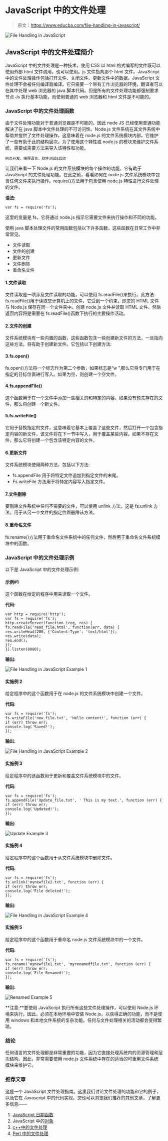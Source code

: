 # JavaScript 中的文件处理

> 原文：<https://www.educba.com/file-handling-in-javascript/>

![File Handling in JavaScript](img/90504cb2df199b0c64d2413b516356f1.png)



## JavaScript 中的文件处理简介

JavaScript 中的文件处理是一种技术，使用 CSS 以 html 格式编写的文件既可以使用外部 html 文件调用，也可以使用。js 文件指向那个 html 文件。JavaScript 中的文件处理操作包括打开文件、关闭文件、更新文件中的数据。JavaScript 文件处理不会被任何编译器编译。它只需要一个带有工作浏览器的环境，翻译者可以在其中处理 web 浏览器的 java 脚本代码。但是所有的文件处理功能都强制要求节点 Js 执行基本功能，而使用普通的 web 浏览器和 html 文件是不可能的。

### JavaScript 中的文件处理函数

由于文件处理功能对于普通浏览器是不可能的，因此 node JS 已经使用普通功能解决了在 java 脚本中文件处理的不可访问性。Node.js 文件系统在其文件系统中帮助并提供了文件处理操作，这意味着在 node.js 的文件系统模块内部，它维护了一些有助于此的结构层次。为了使用这个特性或 node.js 的模块来维护文件系统，需要或需要方法来导入该特性和功能。

<small>网页开发、编程语言、软件测试&其他</small>

让我们来看一下 Node.js 的文件系统模块的每个操作的功能，它有助于 JavaScript 的文件处理功能。在此之前，看看如何在 node.js 文件系统模块中包含任何文件来执行操作。require()方法用于包含使用 node.js 特性进行文件处理的文件。

**语法:**

```
var fs = require('fs');
```

这里的变量是 fs，它将通过 node.js 指示它需要文件来执行操作和不同的功能。

使用 java 脚本处理文件的常用函数包括以下许多函数，这些函数在日常工作中非常常见。

*   文件读取
*   文件的创建
*   更新文件
*   文件删除
*   重命名文件

#### 1.文件读取

文件读取是一项涉及文件读取的功能，可以使用 fs.readFile()来执行。此方法 fs.readFile()用于读取您计算机上的文件，它受到一个约束，即您的 HTML 文件与 Node.js 保存在同一个文件夹中。创建 node.js 文件并读取 HTML 文件，然后返回内容将是需要在 fs.readFile()函数下执行的主要操作活动。

#### 2.文件的创建

文件系统模块有一些内置的函数，这些函数包含一些创建新文件的方法，一旦指向这些方法，将有助于创建新文件。它包括以下创建方法:

#### 3.fs.open()

fs.open()方法将一个标志作为第二个参数，如果标志是“w ”,那么它将专门用于在指定的目标位置进行写入。如果为空，则创建一个空文件。

#### 4.fs.appendFile()

这个函数用于在一个文件中添加一些相关的和特定的内容。如果没有预先存在的文件，那么将创建一个新文件。

#### 5.fs.writeFile()

它用于替换指定的文件，这意味着它基本上覆盖了这些文件，然后打开一个包含指定内容的新文件，该文件将在下一节中写入，用于覆盖某些内容。如果不存在文件，那么它将创建一个包含该特定内容的文件。

#### 6.更新**文件**

文件系统模块使用两种方法，包括以下方法:

*   fs.appendFile 用于将特定文件追加到指定文件的末尾。
*   Fs.writeFile 方法用于将特定内容写入指定文件。

#### 7.文件删除

要删除文件系统中任何不需要的文件，可以使用 unlink 方法，这是 fs.unlink 方法，用于从另一个文件的指定位置删除该方法。

#### 8.重命名文件

fs.rename()方法用于重命名文件系统中的任何文件，然后用于重命名文件系统模块中的函数。

### JavaScript 中的文件处理示例

以下是 JavaScript 中的文件处理示例:

#### 示例#1

这个函数在给定的程序中用来读取一个文件。

**代码:**

```
var http = require('http');
var fs = require('fs');
http.createServer(function (req, res) {
fs.readFile('read_file.html', function(err, data) {
res.writeHead(200, {'Content-Type': 'text/html'});
res.write(data);
res.end();
});
}).listen(8080);
```

**输出:**

![File Handling in JavaScript Example 1](img/493a58b43b287eaa8ba80e9191596309.png "File Handling in JavaScript Example 1")



#### 实施例 2

给定程序中的这个函数用于在 node.js 的文件系统模块中创建一个文件。

**代码:**

```
var fs = require('fs');
fs.writeFile('new_file.txt', 'Hello content!', function (err) {
if (err) throw err;
console.log('Saved!');
});
```

**输出:**

![File Handling in JavaScript Example 2](img/efd7e3584756792e9034d3030ed699d5.png "File Handling in JavaScript Example 2")



#### 实施例 3

给定程序中的该函数用于更新和覆盖文件系统模块中的文件。

**代码:**

```
var fs = require('fs');
fs.appendFile('Update_file.txt', ' This is my text.', function (err) {
if (err) throw err;
console.log('Updated!');
});
```

**输出:**

![Update Example 3](img/312a46872e248d261c8cc393049ba164.png "Update Example 3")



#### 实施例 4

给定程序中的这个函数用于从文件系统模块中删除文件。

**代码:**

```
var fs = require('fs');
fs.unlink('mynewfile2.txt', function (err) {
if (err) throw err;
console.log('File deleted!');
});
```

**输出:**

![File Handling in JavaScript Example 4](img/8a6f2dabc1502818e106ac34ec59b123.png "File Handling in JavaScript Example 4")



#### 实施例 5

给定程序中的这个函数用于重命名 node.js 文件系统模块中的一个文件。

**代码:**

```
var fs = require('fs');
fs.rename('mynewfile1.txt', 'myrenamedfile.txt', function (err) {
if (err) throw err;
console.log('File Renamed!');
});
```

**输出:**

![Renamed Example 5](img/4455b65e7b845a29ff667fac8648649d.png "Renamed Example 5")



**注意:**要使用 JavaScript 执行所有这些文件处理操作，可以使用 Node.js 环境来执行。因此，必须在本地环境中安装 Node.js，以获得正确的功能，而不是使用 windows 和本地文件系统的复杂功能。任何与文件处理相关的活动都会变得繁琐。

### 结论

任何语言的文件处理都是非常重要的功能，因为它直接处理系统内的资源管理和层次结构。因此，非常需要使用 node.js 文件系统中存在的适当的可重用文件系统模块来维护它。

### 推荐文章

这是一个 JavaScript 文件处理指南。这里我们讨论文件处理的功能和它的例子，以及它在 Javascript 中的代码实现。您也可以浏览我们推荐的其他文章，了解更多信息——

1.  [JavaScript 日期函数](https://www.educba.com/javascript-date-function/)
2.  JavaScript 中的[对象](https://www.educba.com/object-in-javascript/)
3.  [c++中的文件处理](https://www.educba.com/file-handling-in-c-plus-plus/)
4.  [Perl 中的文件处理](https://www.educba.com/file-handling-in-perl/)






